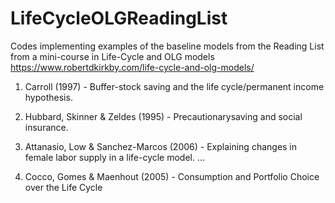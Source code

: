 # LifeCycleOLGReadingList

Codes implementing examples of the baseline models from the Reading List from a mini-course in Life-Cycle and OLG models
https://www.robertdkirkby.com/life-cycle-and-olg-models/

1. Carroll (1997) -  Buffer-stock saving and the life cycle/permanent income hypothesis. 
2. Hubbard, Skinner & Zeldes (1995) - Precautionarysaving and social insurance.
3. Attanasio, Low & Sanchez-Marcos (2006) - Explaining changes in female labor supply in a life-cycle model.
...

6. Cocco, Gomes & Maenhout (2005) - Consumption and Portfolio Choice over the Life Cycle
